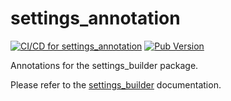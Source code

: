 # settings_annotation
[![CI/CD for settings_annotation](https://github.com/Skycoder42/settings_builder/actions/workflows/settings_annotation_ci.yaml/badge.svg)](https://github.com/Skycoder42/settings_builder/actions/workflows/settings_annotation_ci.yaml)
[![Pub Version](https://img.shields.io/pub/v/settings_annotation)](https://pub.dev/packages/settings_annotation)

Annotations for the settings_builder package.

Please refer to the [settings_builder](../settings_builder) documentation.
